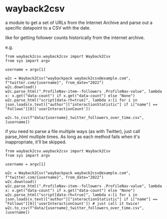 # wayback2csv

a module to get a set of URLs from the Internet Archive and parse out a specific datapoint to a CSV with the date.

like for getting follower counts historically from the internet archive.

e.g. 

```
from wayback2csv.wayback2csv import Wayback2Csv
from sys import argv

username = argv[1]

w2c = Wayback2Csv("waybackpack wayback2csv@example.com", f"twitter.com/{username}", from_date="2022")
w2c.download()
w2c.parse_html(".ProfileNav-item--followers .ProfileNav-value", lambda x: x.get("data-count") if x.get("data-count") else "None")
w2c.parse_html("script[data-rh=true]", lambda x:[i for i in json.loads(x.text)["author"]["interactionStatistic"] if i["name"] == "Follows"][0]['userInteractionCount'])

w2c.to_csv(f"data/{username}_twitter_followers_over_time.csv", [username])
```

if you need to parse a file multiple ways (as with Twitter), just call parse_html multiple times. As long as each method fails when it's inappropriate, it'll be skipped.

```
from wayback2csv.wayback2csv import Wayback2Csv
from sys import argv

username = argv[1]

w2c = Wayback2Csv("waybackpack wayback2csv@example.com", f"twitter.com/{username}", from_date="2022")
w2c.download()
w2c.parse_html(".ProfileNav-item--followers .ProfileNav-value", lambda x: x.get("data-count") if x.get("data-count") else "None")
w2c.parse_html("script[data-rh=true]", lambda x:[i for i in json.loads(x.text)["author"]["interactionStatistic"] if i["name"] == "Follows"][0]['userInteractionCount']) # just call it twice!
w2c.to_csv(f"data/{username}_twitter_followers_over_time.csv", [username])
```
